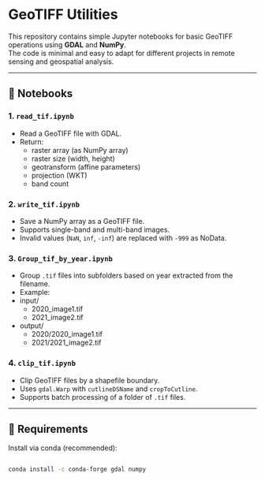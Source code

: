 # GeoTIFF Utilities

This repository contains simple Jupyter notebooks for basic GeoTIFF operations using **GDAL** and **NumPy**.  
The code is minimal and easy to adapt for different projects in remote sensing and geospatial analysis.

---

## 📂 Notebooks

### 1. `read_tif.ipynb`
- Read a GeoTIFF file with GDAL.
- Return:
  - raster array (as NumPy array)
  - raster size (width, height)
  - geotransform (affine parameters)
  - projection (WKT)
  - band count

### 2. `write_tif.ipynb`
- Save a NumPy array as a GeoTIFF file.
- Supports single-band and multi-band images.
- Invalid values (`NaN`, `inf`, `-inf`) are replaced with `-999` as NoData.

### 3. `Group_tif_by_year.ipynb`
- Group `.tif` files into subfolders based on year extracted from the filename.
- Example:
- input/
  - 2020_image1.tif
  - 2021_image2.tif
- output/
  - 2020/2020_image1.tif
  - 2021/2021_image2.tif


### 4. `clip_tif.ipynb`
- Clip GeoTIFF files by a shapefile boundary.
- Uses `gdal.Warp` with `cutlineDSName` and `cropToCutline`.
- Supports batch processing of a folder of `.tif` files.

---

## 🔧 Requirements
Install via conda (recommended):
```bash

conda install -c conda-forge gdal numpy
